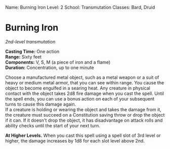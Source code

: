 Name: Burning Iron
Level: 2
School: Transmutation
Classes: Bard, Druid

# Burning Iron
_2nd-level transmutation_

**Casting Time:** One action    
**Range:** Sixty feet    
**Components:** V, S, M (a piece of iron and a flame)    
**Duration:** Concentration, up to one minute 

Choose a manufactured metal object, such as a metal weapon or a suit of heavy or medium metal armor, that you can see within range. You cause the object to become engulfed in a searing heat. Any creature in physical contact with the object takes 2d8 fire damage when you cast the spell. Until the spell ends, you can use a bonus action on each of your subsequent turns to cause this damage again.    
If a creature is holding or wearing the object and takes the damage from it, the creature must succeed on a Constitution saving throw or drop the object if it can. If it doesn't drop the object, it has disadvantage on attack rolls and ability checks until the start of your next turn. 

**At Higher Levels.** When you cast this spell using a spell slot of 3rd level or higher, the damage increases by 1d8 for each slot level above 2nd. 
